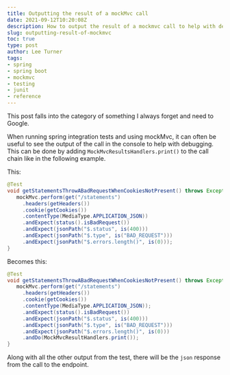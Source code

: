 ```yaml
---
title: Outputting the result of a mockMvc call
date: 2021-09-12T10:20:08Z
description: How to output the result of a mockmvc call to help with debugging
slug: outputting-result-of-mockmvc
toc: true
type: post
author: Lee Turner
tags:
- spring
- spring boot 
- mockmvc 
- testing 
- junit
- reference
---
```


This post falls into the category of something I always forget and need to Google.  

When running spring integration tests and using mockMvc, it can often be useful to see the output of the call in the console to help with debugging.  This can be done by adding `MockMvcResultsHandlers.print()` to the call chain like in the following example.

This:

```java
@Test  
void getStatementsThrowABadRequestWhenCookiesNotPresent() throws Exception {  
   mockMvc.perform(get("/statements")  
	 .headers(getHeaders())  
	 .cookie(getCookies())  
	 .contentType(MediaType.APPLICATION_JSON))
	 .andExpect(status().isBadRequest())  
	 .andExpect(jsonPath("$.status", is(400)))  
	 .andExpect(jsonPath("$.type", is("BAD_REQUEST")))  
	 .andExpect(jsonPath("$.errors.length()", is(0)));
}
```

Becomes this:

```java
@Test  
void getStatementsThrowABadRequestWhenCookiesNotPresent() throws Exception {  
   mockMvc.perform(get("/statements")  
	 .headers(getHeaders())  
	 .cookie(getCookies())  
	 .contentType(MediaType.APPLICATION_JSON));
	 .andExpect(status().isBadRequest())  
	 .andExpect(jsonPath("$.status", is(400)))  
	 .andExpect(jsonPath("$.type", is("BAD_REQUEST")))  
	 .andExpect(jsonPath("$.errors.length()", is(0)))
	 .andDo(MockMvcResultHandlers.print());
}
```

Along with all the other output from the test, there will be the `json` response from the call to the endpoint.
